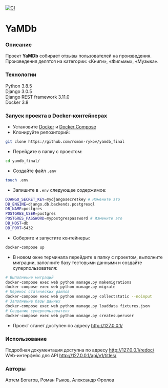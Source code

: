 [![CI](https://github.com/roman-rykov/yamdb_final/actions/workflows/yamdb_workflow.yaml/badge.svg)](https://github.com/roman-rykov/yamdb_final/actions/workflows/yamdb_workflow.yaml)
# YaMDb
### Описание
Проект **YaMDb** собирает отзывы пользователей на произведения. Произведения делятся на категории: «Книги», «Фильмы», «Музыка».
### Технологии
Python 3.8.5  
Django 3.0.5  
Django REST framework 3.11.0  
Docker 3.8
### Запуск проекта в Docker-контейнерах
- Установите [Docker](https://www.docker.com/get-started) и [Docker Compose](https://docs.docker.com/compose/install/)
- Клонируйте репозиторий:
```bash
git clone https://github.com/roman-rykov/yamdb_final
```
- Перейдите в папку с проектом:
```bash
cd yamdb_final/
```
- Создайте файл `.env`
```bash
touch .env
```
- Запишите в `.env` следующее содержимое:
```bash
DJANGO_SECRET_KEY=mydjangosecretkey # Измените это
DB_ENGINE=django.db.backends.postgresql
DB_NAME=postgres
POSTGRES_USER=postgres
POSTGRES_PASSWORD=mypostgrespassword # Измените это
DB_HOST=db
DB_PORT=5432

```
- Cоберите и запустите контейнеры:
```bash
docker-compose up
```
- В новом окне терминала перейдите в папку с проектом, выполните миграции, заполните базу тестовыми данными и создайте суперпользователя:
```bash
# Выполнение миграций
docker-compose exec web python manage.py makemigrations
docker-compose exec web python manage.py migrate
# Перенос статических файлов
docker-compose exec web python manage.py collectstatic --noinput 
# Заполнение базы данных
docker-compose exec web python manage.py loaddata fixtures.json
# Создание суперпользователя
docker-compose exec web python manage.py createsuperuser
```
- Проект станет доступен по адресу http://127.0.0.1/
### Использование
Подробная документация доступна по адресу http://127.0.0.1/redoc/  
Web-интерфейс для API http://127.0.0.1/api/v1/titles/
### Авторы
Артем Богатов, Роман Рыков, Александр Фролов

